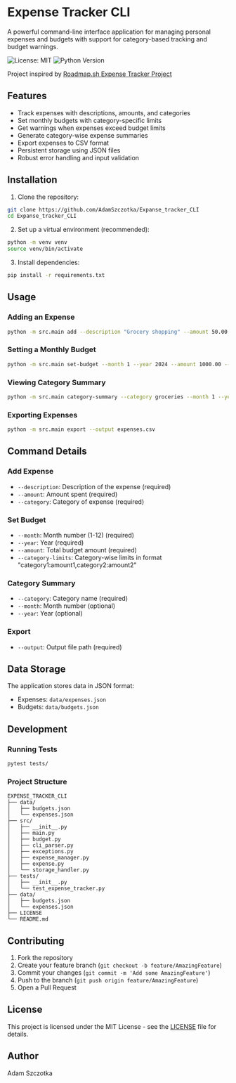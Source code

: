 # Expense Tracker CLI

A powerful command-line interface application for managing personal expenses and budgets with support for category-based tracking and budget warnings.

![License: MIT](https://img.shields.io/badge/License-MIT-green.svg)
![Python Version](https://img.shields.io/badge/python-3.6%2B-blue)

Project inspired by [Roadmap.sh Expense Tracker Project](https://roadmap.sh/projects/expense-tracker)

## Features

- Track expenses with descriptions, amounts, and categories
- Set monthly budgets with category-specific limits
- Get warnings when expenses exceed budget limits
- Generate category-wise expense summaries
- Export expenses to CSV format
- Persistent storage using JSON files
- Robust error handling and input validation

## Installation

1. Clone the repository:
```bash
git clone https://github.com/AdamSzczotka/Expanse_tracker_CLI
cd Expanse_tracker_CLI
```

2. Set up a virtual environment (recommended):
```bash
python -m venv venv
source venv/bin/activate
```

3. Install dependencies:
```bash
pip install -r requirements.txt
```

## Usage

### Adding an Expense
```bash
python -m src.main add --description "Grocery shopping" --amount 50.00 --category groceries
```

### Setting a Monthly Budget
```bash
python -m src.main set-budget --month 1 --year 2024 --amount 1000.00 --category-limits "groceries:500.00,utilities:200.00"
```

### Viewing Category Summary
```bash
python -m src.main category-summary --category groceries --month 1 --year 2024
```

### Exporting Expenses
```bash
python -m src.main export --output expenses.csv
```

## Command Details

### Add Expense
- `--description`: Description of the expense (required)
- `--amount`: Amount spent (required)
- `--category`: Category of expense (required)

### Set Budget
- `--month`: Month number (1-12) (required)
- `--year`: Year (required)
- `--amount`: Total budget amount (required)
- `--category-limits`: Category-wise limits in format "category1:amount1,category2:amount2"

### Category Summary
- `--category`: Category name (required)
- `--month`: Month number (optional)
- `--year`: Year (optional)

### Export
- `--output`: Output file path (required)

## Data Storage

The application stores data in JSON format:
- Expenses: `data/expenses.json`
- Budgets: `data/budgets.json`

## Development

### Running Tests
```bash
pytest tests/
```

### Project Structure
```
EXPENSE_TRACKER_CLI
├── data/
│   ├── budgets.json
│   └── expenses.json
├── src/
│   ├── __init__.py
│   ├── main.py
│   ├── budget.py
│   ├── cli_parser.py
│   ├── exceptions.py
│   ├── expense_manager.py
│   ├── expense.py
│   └── storage_handler.py
├── tests/
│   ├── __init__.py
│   └── test_expense_tracker.py
├── data/
│   ├── budgets.json
│   └── expenses.json
├── LICENSE
└── README.md
```

## Contributing

1. Fork the repository
2. Create your feature branch (`git checkout -b feature/AmazingFeature`)
3. Commit your changes (`git commit -m 'Add some AmazingFeature'`)
4. Push to the branch (`git push origin feature/AmazingFeature`)
5. Open a Pull Request

## License

This project is licensed under the MIT License - see the [LICENSE](LICENSE) file for details.

## Author

Adam Szczotka
